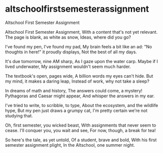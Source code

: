 # altschoolfirstsemesterassignment
Altschool First Semester Assignment

Altschool First Semester Assignment,
With a content that's not yet relevant.
The page is blank, as white as snow,
Ideas, where did you go?

I've found my pen, I've found my pad,
My brain feels a bit like an ad:
"No thoughts in here!" it proudly displays,
Not the best of all my days.

It's due tomorrow, nine AM sharp,
As I gaze upon the water carp.
Maybe if I lived underwater,
My assignment wouldn't seem much harder.

The textbook's open, pages wide,
A billion words my eyes can't hide.
But my mind, it makes a daring leap,
Instead of work, why not take a sleep?

In dreams of math and history,
The answers could come, a mystery!
Pythagoras and Caesar might appear,
And whisper the answers in my ear.

I've tried to write, to scribble, to type,
About the ecosystem, and the wildlife hype,
But my pen just draws a grumpy cat,
I'm pretty certain we're not studying that.

Oh, first semester, you wicked beast,
With assignments that never seem to cease.
I'll conquer you, you wait and see,
For now, though, a break for tea!

So here's the tale, as yet untold,
Of a student, brave and bold,
With his first semester assignment plight,
In the Altschool, one summer night.

